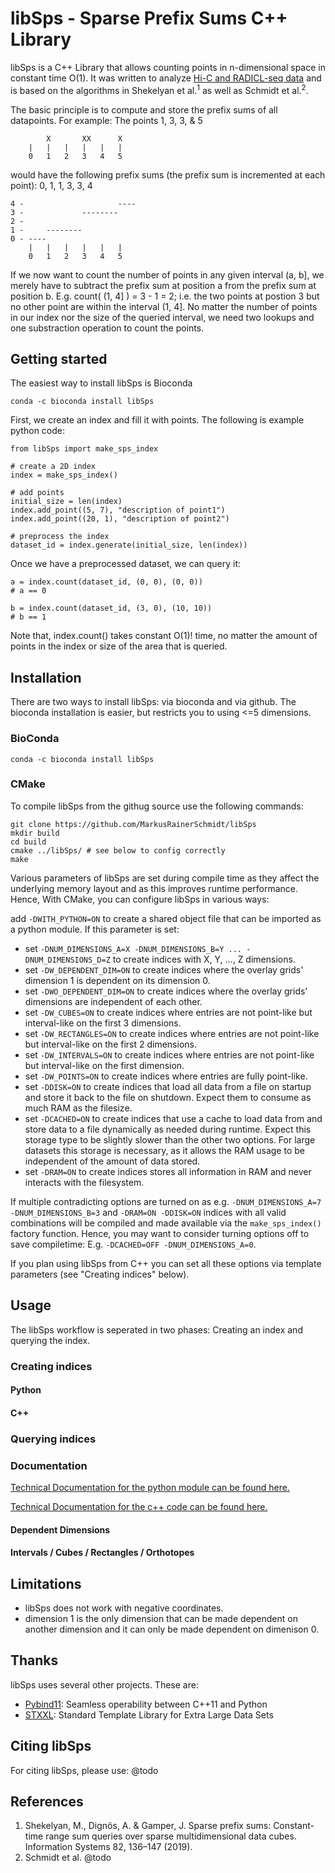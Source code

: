 # libSps - Sparse Prefix Sums C++ Library

libSps is a C++ Library that allows counting points in n-dimensional space in constant time O(1). 
It was written to analyze [Hi-C and RADICL-seq data](https://en.wikipedia.org/wiki/Chromosome_conformation_capture "Wikipedia") 
and is based on the algorithms in Shekelyan et al.<sup>1</sup> as well as Schmidt et al.<sup>2</sup>.

The basic principle is to compute and store the prefix sums of all datapoints.
For example: The points 1, 3, 3, & 5

            X       XX      X
        |   |   |   |   |   |
        0   1   2   3   4   5

would have the following prefix sums (the prefix sum is incremented at each point): 0, 1, 1, 3, 3, 4

    4 -                     ----
    3 -             --------
    2 -
    1 -     --------
    0 - ----
        |   |   |   |   |   |
        0   1   2   3   4   5

If we now want to count the number of points in any given interval (a, b], 
we merely have to subtract the prefix sum at position a from the prefix sum at position b.
E.g. count( (1, 4] ) = 3 - 1 = 2; i.e. the two points at postion 3 but no other point are within the interval (1, 4].
No matter the number of points in our index nor the size of the queried interval, we need two lookups and one substraction operation to count the points.

## Getting started

The easiest way to install libSps is Bioconda

    conda -c bioconda install libSps

First, we create an index and fill it with points.
The following is example python code:

    from libSps import make_sps_index

    # create a 2D index
    index = make_sps_index()

    # add points
    initial_size = len(index)
    index.add_point((5, 7), "description of point1")
    index.add_point((20, 1), "description of point2")

    # preprocess the index
    dataset_id = index.generate(initial_size, len(index))

Once we have a preprocessed dataset, we can query it:

    a = index.count(dataset_id, (0, 0), (0, 0))
    # a == 0

    b = index.count(dataset_id, (3, 0), (10, 10))
    # b == 1

Note that, index.count() takes constant O(1)! time, no matter the amount of points in the index or size of the area that is queried. 


## Installation

There are two ways to install libSps: via bioconda and via github.
The bioconda installation is easier, but restricts you to using <=5 dimensions.

### BioConda

    conda -c bioconda install libSps

### CMake

To compile libSps from the githug source use the following commands:

    git clone https://github.com/MarkusRainerSchmidt/libSps
    mkdir build
    cd build
    cmake ../libSps/ # see below to config correctly
    make

Various parameters of libSps are set during compile time as they affect the underlying memory layout and as this improves runtime performance. 
Hence, With CMake, you can configure libSps in various ways:

add `-DWITH_PYTHON=ON` to create a shared object file that can be imported as a python module. If this parameter is set:
- set `-DNUM_DIMENSIONS_A=X -DNUM_DIMENSIONS_B=Y ... -DNUM_DIMENSIONS_D=Z` to create indices with X, Y, ..., Z dimensions.
- set `-DW_DEPENDENT_DIM=ON` to create indices where the overlay grids' dimension 1 is dependent on its dimension 0.
- set `-DWO_DEPENDENT_DIM=ON` to create indices where the overlay grids' dimensions are independent of each other.
- set `-DW_CUBES=ON` to create indices where entries are not point-like but interval-like on the first 3 dimensions.
- set `-DW_RECTANGLES=ON` to create indices where entries are not point-like but interval-like on the first 2 dimensions.
- set `-DW_INTERVALS=ON` to create indices where entries are not point-like but interval-like on the first dimension.
- set `-DW_POINTS=ON` to create indices where entries are fully point-like.
- set `-DDISK=ON` to create indices that load all data from a file on startup and store it back to the file on shutdown. Expect them to consume as much RAM as the filesize.
- set `-DCACHED=ON` to create indices that use a cache to load data from and store data to a file dynamically as needed during runtime. Expect this storage type to be slightly slower than the other two options. For large datasets this storage is necessary, as it allows the RAM usage to be independent of the amount of data stored.
- set `-DRAM=ON` to create indices stores all information in RAM and never interacts with the filesystem.

If multiple contradicting options are turned on as e.g. `-DNUM_DIMENSIONS_A=7 -DNUM_DIMENSIONS_B=3` and `-DRAM=ON -DDISK=ON` indices with all valid combinations will be compiled and made available via the `make_sps_index()` factory function.
Hence, you may want to consider turning options off to save compiletime: E.g. `-DCACHED=OFF -DNUM_DIMENSIONS_A=0`.

If you plan using libSps from C++ you can set all these options via template parameters (see "Creating indices" below).

## Usage

The libSps workflow is seperated in two phases: Creating an index and querying the index. 

### Creating indices

#### Python

#### C++

### Querying indices


### Documentation

[Technical Documentation for the python module can be found here.](https://github.com/MarkusRainerSchmidt/libSps/docs/py/index.html "Documentation")


[Technical Documentation for the c++ code can be found here.](https://github.com/MarkusRainerSchmidt/libSps/docs/cpp/index.html "Documentation") 

#### Dependent Dimensions

#### Intervals / Cubes / Rectangles / Orthotopes

## Limitations

- libSps does not work with negative coordinates.
- dimension 1 is the only dimension that can be made dependent on another dimension and it can only be made dependent on dimenison 0.

## Thanks

libSps uses several other projects. These are:
- [Pybind11](https://github.com/pybind/pybind11 "GitHub"): Seamless operability between C++11 and Python
- [STXXL](https://github.com/stxxl/stxxl "GitHub"): Standard Template Library for Extra Large Data Sets

## Citing libSps

For citing libSps, please use:
@todo

## References

1. Shekelyan, M., Dignös, A. & Gamper, J. Sparse prefix sums: Constant-time range sum queries over sparse multidimensional data cubes. Information Systems 82, 136–147 (2019).
2. Schmidt et al. @todo

